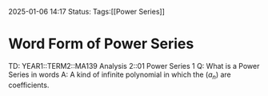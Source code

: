 2025-01-06 14:17
Status: 
Tags:[[Power Series]]
# Word Form of Power Series

TD: YEAR1::TERM2::MA139 Analysis 2::01 Power Series 1
Q: What is a Power Series in words
A: A kind of infinite polynomial in which the $(a_n)$ are coefficients.
<!--ID: 1736173317519-->
